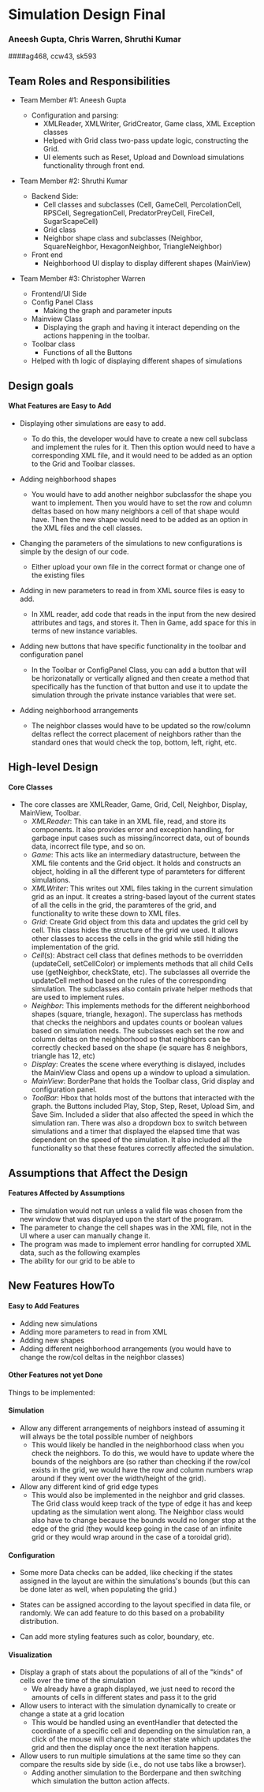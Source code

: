 # Simulation Design Final
### Aneesh Gupta, Chris Warren, Shruthi Kumar
####ag468, ccw43, sk593 

## Team Roles and Responsibilities

 * Team Member #1: Aneesh Gupta
    - Configuration and parsing:
        - XMLReader, XMLWriter, GridCreator, Game class, XML Exception classes
        - Helped with Grid class two-pass update logic, constructing the Grid.
        - UI elements such as Reset, Upload and Download simulations functionality through front end.
 * Team Member #2: Shruthi Kumar
    - Backend Side:
        - Cell classes and subclasses (Cell, GameCell, PercolationCell, RPSCell, SegregationCell, PredatorPreyCell, FireCell, SugarScapeCell)
        - Grid class
        - Neighbor shape class and subclasses (Neighbor, SquareNeighbor, HexagonNeighbor, TriangleNeighbor)
    - Front end  
        - Neighborhood UI display to display different shapes (MainView)

 * Team Member #3: Christopher Warren
    * Frontend/UI Side
    * Config Panel Class
        * Making the graph and parameter inputs
    * Mainview Class
        * Displaying the graph and having it interact depending on the actions happening in the toolbar.
    * Toolbar class
        * Functions of all the Buttons
    * Helped with th logic of displaying different shapes of simulations



## Design goals

#### What Features are Easy to Add
* Displaying other simulations are easy to add.
    * To do this, the developer would have to create a new cell subclass and implement the rules for it. Then this option would need to have a corresponding XML file, and it would need to be added as an option to the Grid and Toolbar classes. 
* Adding neighborhood shapes 
    * You would have to add another neighbor subclassfor the shape you want to implement. Then you would have to set the row and column deltas based on how many neighbors a cell of that shape would have. Then the new shape would need to be added as an option in the XML files and the cell classes.   
* Changing the parameters of the simulations to new configurations is simple by the design of our code.
    * Either upload your own file in the correct format or change one of the existing files 

* Adding in new parameters to read in from XML source files is easy to add.
    * In XML reader, add code that reads in the input from the new desired attributes and tags, and stores it. Then in Game, add space for this in terms of new instance variables.

* Adding new buttons that have specific functionality in the toolbar and configuration panel
    * In the Toolbar or ConfigPanel Class, you can add a button that will be horizonatally or vertically aligned and then create a method that specifically has the function of that button and use it to update the simulation through the private instance variables that were set.
    
* Adding neighborhood arrangements
    * The neighbor classes would have to be updated so the row/column deltas reflect the correct placement of neighbors rather than the standard ones that would check the top, bottom, left, right, etc.

## High-level Design

#### Core Classes
- The core classes are XMLReader, Game, Grid, Cell, Neighbor, Display, MainView, Toolbar. 
    - *XMLReader*: This can take in an XML file, read, and store its components. It also provides error and exception handling, for garbage input cases such as missing/incorrect data, out of bounds data, incorrect file type, and so on.
    - *Game*: This acts like an intermediary datastructure, between the XML file contents and the Grid object. It holds and constructs an object, holding in all the different type of paramteters for different simulations.
    - *XMLWriter*: This writes out XML files taking in the current simulation grid as an input. It creates a string-based layout of the current states of all the cells in the grid, the paramteres of the grid, and functionality to write these down to XML files.
    - *Grid*: Create Grid object from this data and updates the grid cell by cell. This class hides the structure of the grid we used. It allows other classes to access the cells in the grid while still hiding the implementation of the grid. 
    - *Cell*(s): Abstract cell class that defines methods to be overridden (updateCell, setCellColor) or implements methods that all child Cells use (getNeighbor, checkState, etc). The subclasses all override the updateCell method based on the rules of the corresponding simulation. The subclasses also contain private helper methods that are used to implement rules. 
    - *Neighbor*: This implements methods for the different neighborhood shapes (square, triangle, hexagon). The superclass has methods that checks the neighbors and updates counts or boolean values based on simulation needs. The subclasses each set the row and column deltas on the neighborhood so that neighbors can be correctly checked based on the shape (ie square has 8 neighbors, triangle has 12, etc)
    - *Display*: Creates the scene where everything is dislayed, includes the MainView Class and opens up a window to upload a simulation.
    - *MainView*: BorderPane that holds the Toolbar class, Grid display and configuration panel. 
    - *ToolBar*: Hbox that holds most of the buttons that interacted with the graph. the Buttons included Play, Stop, Step, Reset, Upload Sim, and Save Sim. Included a slider that also affected the speed in which the simulation ran. There was also a dropdown box to switch between simulations and a timer that displayed the elapsed time that was dependent on the speed of the simulation. It also included all the functionality so that these features correctly affected the simulation.


## Assumptions that Affect the Design

#### Features Affected by Assumptions
* The simulation would not run unless a valid file was chosen from the new window that was displayed upon the start of the program.
* The parameter to change the cell shapes was in the XML file, not in the UI where a user can manually change it.
* The program was made to implement error handling for corrupted XML data, such as the following examples
* The ability for our grid to be able to 


## New Features HowTo

#### Easy to Add Features
- Adding new simulations 
- Adding more parameters to read in from XML
- Adding new shapes
- Adding different neighborhood arrangements (you would have to change the row/col deltas in the neighbor classes)

#### Other Features not yet Done
Things to be implemented:
#### Simulation
- Allow any different arrangements of neighbors instead of assuming it will always be the total possible number of neighbors
    - This would likely be handled in the neighborhood class when you check the neighbors. To do this, we would have to update where the bounds of the neighbors are (so rather than checking if the row/col exists in the grid, we would have the row and column numbers wrap around if they went over the width/height of the grid).
- Allow any different kind of grid edge types
    - This would also be implemented in the neighbor and grid classes. The Grid class would keep track of the type of edge it has and keep updating as the simulation went along. The Neighbor class would also have to change because the bounds would no longer stop at the edge of the grid (they would keep going in the case of an infinite grid or they would wrap around in the case of a toroidal grid).

#### Configuration
- Some more Data checks can be added, like checking if the states assigned in the layout are within the simulations's bounds (but this can be done later as well, when populating the grid.)

- States can be assigned according to the layout specified in data file, or randomly. We can add feature to do this based on a probability distribution.

- Can add more styling features such as color, boundary, etc.

#### Visualization
* Display a graph of stats about the populations of all of the "kinds" of cells over the time of the simulation
    * We already have a graph displayed, we just need to record the amounts of cells in different states and pass it to the grid
* Allow users to interact with the simulation dynamically to create or change a state at a grid location
    * This would be handled using an eventHandler that detected the coordinate of a specific cell and depending on the simulation ran,  a click of the mouse will change it to another state which updates the grid and then the display once the next iteration happens.
* Allow users to run multiple simulations at the same time so they can compare the results side by side (i.e., do not use tabs like a browser).
    * Adding another simulation to the Borderpane and then switching which simulation the button action affects.




